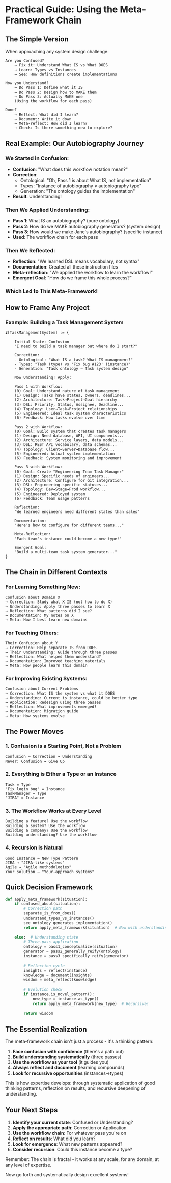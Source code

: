 # Practical Guide: Using the Meta-Framework Chain

## The Simple Version

When approaching any system design challenge:

```
Are you Confused?
    → Fix it: Understand What IS vs What DOES
    → Learn: Types vs Instances  
    → See: How definitions create implementations

Now you Understand?
    → Do Pass 1: Define what it IS
    → Do Pass 2: Design how to MAKE them
    → Do Pass 3: Actually MAKE one
    (Using the workflow for each pass)
    
Done?
    → Reflect: What did I learn?
    → Document: Write it down
    → Meta-reflect: How did I learn?
    → Check: Is there something new to explore?
```

## Real Example: Our Autobiography Journey

### We Started in Confusion:
- **Confusion**: "What does this workflow notation mean?"
- **Correction**:
  - Ontological: "Oh, Pass 1 is about What IS, not implementation"
  - Types: "Instance of autobiography ≠ autobiography type"  
  - Generation: "The ontology guides the implementation"
- **Result**: Understanding!

### Then We Applied Understanding:
- **Pass 1**: What IS an autobiography? (pure ontology)
- **Pass 2**: How do we MAKE autobiography generators? (system design)
- **Pass 3**: How would we make Jane's autobiography? (specific instance)
- **Used**: The workflow chain for each pass

### Then We Reflected:
- **Reflection**: "We learned DSL means vocabulary, not syntax"
- **Documentation**: Created all these instruction files
- **Meta-reflection**: "We applied the workflow to learn the workflow!"
- **Emergent Goal**: "How do we frame this whole process?"

### Which Led to This Meta-Framework!

## How to Frame Any Project

### Example: Building a Task Management System

```
𝕷[TaskManagementSystem] := {
    
    Initial State: Confusion
    "I need to build a task manager but where do I start?"
    
    Correction:
    - Ontological: "What IS a task? What IS management?"
    - Types: "Task (type) vs 'Fix bug #123' (instance)"
    - Generation: "Task ontology → Task system design"
    
    Now Understanding! Apply:
    
    Pass 1 with Workflow:
    (0) Goal: Understand nature of task management
    (1) Design: Tasks have states, owners, deadlines...
    (2) Architecture: Task→Project→Goal hierarchy
    (3) DSL: Priority, Status, Assignee, Deadline...
    (4) Topology: User→Task→Project relationships
    (5) Engineered: Ideal task system characteristics
    (6) Feedback: How tasks evolve over time
    
    Pass 2 with Workflow:
    (0) Goal: Build system that creates task managers
    (1) Design: Need database, API, UI components...
    (2) Architecture: Service layers, data models...
    (3) DSL: REST API vocabulary, data schemas...
    (4) Topology: Client→Server→Database flow...
    (5) Engineered: Actual system implementation
    (6) Feedback: System monitoring and improvement
    
    Pass 3 with Workflow:
    (0) Goal: Create "Engineering Team Task Manager"
    (1) Design: Specific needs of engineers...
    (2) Architecture: Configure for Git integration...
    (3) DSL: Engineering-specific statuses...
    (4) Topology: Dev→Stage→Prod workflow...
    (5) Engineered: Deployed system
    (6) Feedback: Team usage patterns
    
    Reflection:
    "We learned engineers need different states than sales"
    
    Documentation:
    "Here's how to configure for different teams..."
    
    Meta-Reflection:
    "Each team's instance could become a new type!"
    
    Emergent Goal:
    "Build a multi-team task system generator..."
}
```

## The Chain in Different Contexts

### For Learning Something New:
```
Confusion about Domain X
→ Correction: Study what X IS (not how to do X)
→ Understanding: Apply three passes to learn X
→ Reflection: What patterns did I see?
→ Documentation: My notes on X
→ Meta: How I best learn new domains
```

### For Teaching Others:
```
Their Confusion about Y
→ Correction: Help separate IS from DOES
→ Their Understanding: Guide through three passes
→ Reflection: What helped them understand?
→ Documentation: Improved teaching materials
→ Meta: How people learn this domain
```

### For Improving Existing Systems:
```
Confusion about Current Problems
→ Correction: What IS the system vs what it DOES
→ Understanding: Current is instance, could be better type
→ Application: Redesign using three passes
→ Reflection: What improvements emerged?
→ Documentation: Migration guide
→ Meta: How systems evolve
```

## The Power Moves

### 1. **Confusion is a Starting Point, Not a Problem**
```
Confusion → Correction → Understanding
Never: Confusion → Give Up
```

### 2. **Everything is Either a Type or an Instance**
```
Task = Type
"Fix login bug" = Instance
TaskManager = Type  
"JIRA" = Instance
```

### 3. **The Workflow Works at Every Level**
```
Building a feature? Use the workflow
Building a system? Use the workflow
Building a company? Use the workflow
Building understanding? Use the workflow
```

### 4. **Recursion is Natural**
```
Good Instance → New Type Pattern
JIRA → "JIRA-like systems"
Agile → "Agile methodologies"
Your solution → "Your-approach systems"
```

## Quick Decision Framework

```python
def apply_meta_framework(situation):
    if confused_about(situation):
        # Correction path
        separate_is_from_does()
        understand_types_vs_instances()
        see_ontology_generates_implementation()
        return apply_meta_framework(situation)  # Now with understanding
    
    else:  # Understanding state
        # Three-pass application
        ontology = pass1_conceptualize(situation)
        generator = pass2_generally_reify(ontology)
        instance = pass3_specifically_reify(generator)
        
        # Reflection cycle
        insights = reflect(instance)
        knowledge = document(insights)
        wisdom = meta_reflect(knowledge)
        
        # Evolution check
        if instance.is_novel_pattern():
            new_type = instance.as_type()
            return apply_meta_framework(new_type)  # Recursive!
        
        return wisdom
```

## The Essential Realization

The meta-framework chain isn't just a process - it's a thinking pattern:

1. **Face confusion with confidence** (there's a path out)
2. **Build understanding systematically** (three passes)
3. **Use the workflow as your tool** (it guides you)
4. **Always reflect and document** (learning compounds)
5. **Look for recursive opportunities** (instances→types)

This is how expertise develops: through systematic application of good thinking patterns, reflection on results, and recursive deepening of understanding.

## Your Next Steps

1. **Identify your current state**: Confused or Understanding?
2. **Apply the appropriate path**: Correction or Application
3. **Use the workflow chain**: For whatever pass you're on
4. **Reflect on results**: What did you learn?
5. **Look for emergence**: What new patterns appeared?
6. **Consider recursion**: Could this instance become a type?

Remember: The chain is fractal - it works at any scale, for any domain, at any level of expertise.

Now go forth and systematically design excellent systems!
